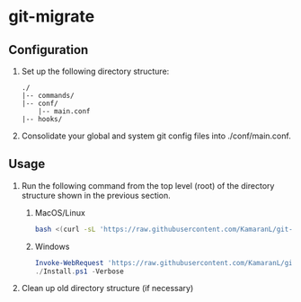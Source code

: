# git-migrate

## Configuration

1. Set up the following directory structure:

   ```text
   ./
   |-- commands/
   |-- conf/
       |-- main.conf
   |-- hooks/
   ```

2. Consolidate your global and system git config files into ./conf/main.conf.

## Usage

1. Run the following command from the top level (root) of the directory structure shown in the previous section.
   1. MacOS/Linux

       ```bash
       bash <(curl -sL 'https://raw.githubusercontent.com/KamaranL/git-migrate/main/install.sh')
       ```

   1. Windows

       ```powershell
       Invoke-WebRequest 'https://raw.githubusercontent.com/KamaranL/git-migrate/main/Install.ps1' -OutFile Install.ps1
       ./Install.ps1 -Verbose
       ```

2. Clean up old directory structure (if necessary)
